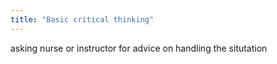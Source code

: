 ```yaml
---
title: "Basic critical thinking"
---
```

asking nurse or instructor for advice on handling the situtation

